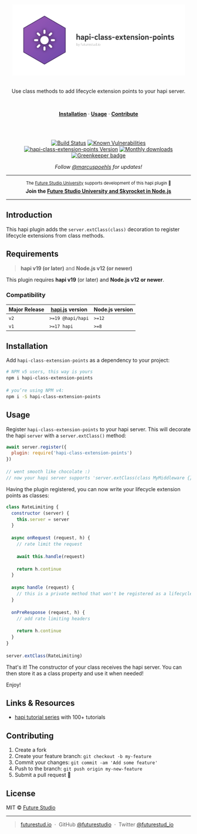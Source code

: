 <div align="center">
<img width="471" style="max-width:100%;" src="https://raw.githubusercontent.com/futurestudio/hapi-class-extension-points/master/media/hapi-class-extension-points.png" alt="hapi-class-extension-points logo">
  <br/>
  <br/>
  <p>
    Use class methods to add lifecycle extension points to your hapi server.
  </p>
  <br/>
  <p>
    <a href="#installation"><strong>Installation</strong></a> ·
    <a href="#usage"><strong>Usage</strong></a> ·
    <a href="#contributing"><strong>Contribute</strong></a>
  </p>
  <br/>
  <br/>
  <p>
    <a href="https://travis-ci.com/futurestudio/hapi-class-extension-points"><img src="https://travis-ci.com/futurestudio/hapi-class-extension-points.svg?branch=master" alt="Build Status" data-canonical-src="https://travis-ci.com/futurestudio/hapi-class-extension-points.svg?branch=master" style="max-width:100%;"></a>
    <a href="https://snyk.io/test/github/futurestudio/hapi-class-extension-points"><img src="https://snyk.io/test/github/futurestudio/hapi-class-extension-points/badge.svg" alt="Known Vulnerabilities" data-canonical-src="https://snyk.io/test/github/futurestudio/hapi-class-extension-points" style="max-width:100%;"></a>
    <a href="https://www.npmjs.com/package/hapi-class-extension-points"><img src="https://img.shields.io/npm/v/hapi-class-extension-points.svg" alt="hapi-class-extension-points Version" data-canonical-src="https://img.shields.io/npm/v/hapi-class-extension-points.svg" style="max-width:100%;"></a>
        <a href="https://www.npmjs.com/package/hapi-class-extension-points"><img src="https://img.shields.io/npm/dm/hapi-class-extension-points.svg" alt="Monthly downloads"></a>
    <a href="https://greenkeeper.io/" rel="nofollow"><img src="https://badges.greenkeeper.io/futurestudio/hapi-class-extension-points.svg" alt="Greenkeeper badge" data-canonical-src="https://badges.greenkeeper.io/futurestudio/hapi-class-extension-points.svg" style="max-width:100%;"></a>
  </p>
  <p>
    <em>Follow <a href="http://twitter.com/marcuspoehls">@marcuspoehls</a> for updates!</em>
  </p>
</div>

------

<p align="center"><sup>The <a href="https://futurestud.io">Future Studio University</a> supports development of this hapi plugin 🚀</sup>
<br><b>
Join the <a href="https://futurestud.io/university">Future Studio University and Skyrocket in Node.js</a></b>
</p>

------


## Introduction
This hapi plugin adds the `server.extClass(class)` decoration to register lifecycle extensions from class methods.


## Requirements
> **hapi v19 (or later)** and **Node.js v12 (or newer)**

This plugin requires **hapi v19** (or later) and **Node.js v12 or newer**.


### Compatibility
| Major Release | [hapi.js](https://github.com/hapijs/hapi) version | Node.js version |
| --- | --- | --- |
| `v2` | `>=19 @hapi/hapi` | `>=12` |
| `v1` | `>=17 hapi` | `>=8` |


## Installation
Add `hapi-class-extension-points` as a dependency to your project:

```bash
# NPM v5 users, this way is yours
npm i hapi-class-extension-points

# you’re using NPM v4:
npm i -S hapi-class-extension-points
```


## Usage
Register `hapi-class-extension-points` to your hapi server. This will decorate the hapi `server` with a `server.extClass()` method:

```js
await server.register({
  plugin: require('hapi-class-extension-points')
})

// went smooth like chocolate :)
// now your hapi server supports 'server.extClass(class MyMiddleware {})'
```

Having the plugin registered, you can now write your lifecycle extension points as classes:

```js
class RateLimiting {
  constructor (server) {
    this.server = server
  }

  async onRequest (request, h) {
    // rate limit the request

    await this.handle(request)

    return h.continue
  }

  async handle (request) {
    // this is a private method that won't be registered as a lifecycle extension
  }

  onPreResponse (request, h) {
    // add rate limiting headers

    return h.continue
  }
}

server.extClass(RateLimiting)
```

That's it! The constructor of your class receives the hapi server. You can then store it as a class property and use it when needed!

Enjoy!


## Links & Resources

- [hapi tutorial series](https://futurestud.io/tutorials/hapi-get-your-server-up-and-running) with 100+ tutorials


## Contributing

1.  Create a fork
2.  Create your feature branch: `git checkout -b my-feature`
3.  Commit your changes: `git commit -am 'Add some feature'`
4.  Push to the branch: `git push origin my-new-feature`
5.  Submit a pull request 🚀


## License

MIT © [Future Studio](https://futurestud.io)

---

> [futurestud.io](https://futurestud.io) &nbsp;&middot;&nbsp;
> GitHub [@futurestudio](https://github.com/futurestudio/) &nbsp;&middot;&nbsp;
> Twitter [@futurestud_io](https://twitter.com/futurestud_io)
